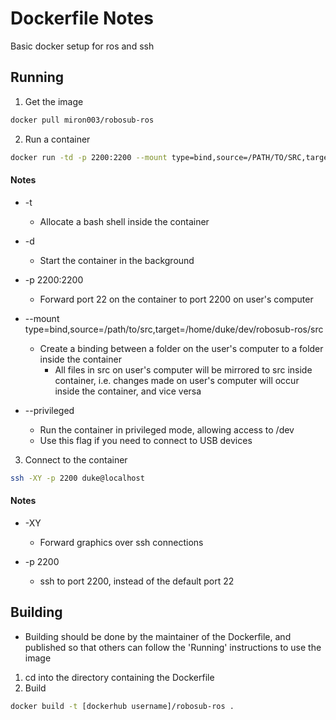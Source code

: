# Dockerfile Notes

Basic docker setup for ros and ssh

## Running

1. Get the image
```bash
docker pull miron003/robosub-ros
```

2. Run a container
```bash
docker run -td -p 2200:2200 --mount type=bind,source=/PATH/TO/SRC,target=/home/duke/dev/robosub-ros/src  miron003/robosub-ros
```

#### Notes
* -t
  * Allocate a bash shell inside the container

* -d
  * Start the container in the background

* -p 2200:2200
  * Forward port 22 on the container to port 2200 on user's computer

* --mount type=bind,source=/path/to/src,target=/home/duke/dev/robosub-ros/src
  * Create a binding between a folder on the user's computer to a folder inside the container
    * All files in src on user's computer will be mirrored to src inside container, i.e. changes made on user's computer will occur inside the container, and vice versa

* --privileged
  * Run the container in privileged mode, allowing access to /dev
  * Use this flag if you need to connect to USB devices

3. Connect to the container
```bash
ssh -XY -p 2200 duke@localhost
```

#### Notes
* -XY
  * Forward graphics over ssh connections

* -p 2200
  * ssh to port 2200, instead of the default port 22


## Building

- Building should be done by the maintainer of the Dockerfile, and published so that others can follow the 'Running' instructions to use the image

1. cd into the directory containing the Dockerfile
2. Build
```bash
docker build -t [dockerhub username]/robosub-ros .
```
